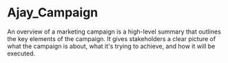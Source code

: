 # Ajay_Campaign
An overview of a marketing campaign is a high-level summary that outlines the key elements of the campaign. It gives stakeholders a clear picture of what the campaign is about, what it's trying to achieve, and how it will be executed.
